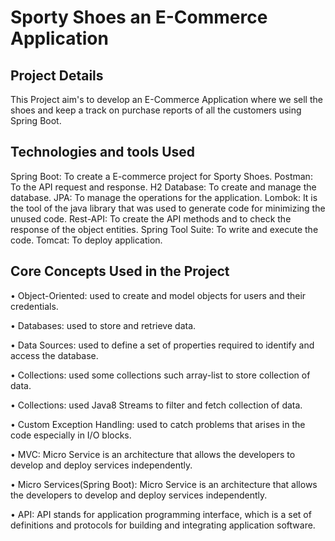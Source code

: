 # Sporty Shoes an E-Commerce Application
## Project Details
This Project aim's to develop an E-Commerce Application where we sell the shoes and keep a track on purchase reports of all the customers using Spring Boot.

## Technologies and tools Used
Spring Boot: To create a E-commerce project for Sporty Shoes.
Postman: To the API request and response.
H2 Database: To create and manage the database.
JPA: To manage the operations for the application.
Lombok: It is the tool of the java library that was used to generate code for minimizing the unused code.
Rest-API: To create the API methods and to check the response of the object entities.
Spring Tool Suite: To write and execute the code.
Tomcat: To deploy  application.

## Core Concepts Used in the Project
• Object-Oriented: used to create and model objects for users and their credentials.

• Databases: used to store and retrieve data.

• Data Sources: used to define a set of properties required to identify and access the database.

• Collections: used some collections such array-list to store collection of data.

• Collections: used Java8 Streams to filter and fetch collection of data.

• Custom Exception Handling: used to catch problems that arises in the code especially in I/O blocks.

• MVC: Micro Service is an architecture that allows the developers to develop and deploy services independently.

• Micro Services(Spring Boot): Micro Service is an architecture that allows the developers to develop and deploy services independently.

• API: API stands for application programming interface, which is a set of definitions and protocols for building and integrating application software.
